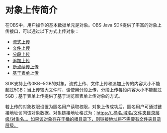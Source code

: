 # 对象上传简介<a name="ZH-CN_TOPIC_0142815531"></a>

在OBS中，用户操作的基本数据单元是对象。OBS Java SDK提供了丰富的对象上传接口，可以通过以下方式上传对象：

-   [流式上传](流式上传.md)
-   [文件上传](文件上传.md)
-   [分段上传](分段上传.md)
-   [追加上传](追加上传.md)
-   [断点续传上传](断点续传上传.md)
-   [基于表单上传](基于表单上传.md)

SDK支持上传0KB\~5GB的对象。流式上传、文件上传和追加上传的内容大小不能超过5GB；当上传较大文件时，请使用分段上传，分段上传每段内容大小不能超过5GB；基于表单上传提供了基于浏览器表单上传对象的方式。

若上传的对象权限设置为匿名用户读取权限，对象上传成功后，匿名用户可通过链接地址访问该对象数据。对象链接地址格式为：https://_桶名.域名/文件夹目录层级/对象名_。如果该对象存在于桶的根目录下，则链接地址将不需要有文件夹目录层级。

